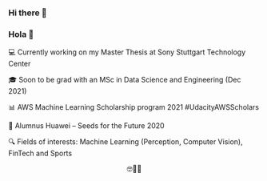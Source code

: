 ### Hi there 👋

<!--
**robertofranceschi/robertofranceschi** is a ✨ _special_ ✨ repository because its `README.md` (this file) appears on your GitHub profile.

Here are some ideas to get you started:

- 🔭 I’m currently working on ...
- 🌱 I’m currently learning ...
- 👯 I’m looking to collaborate on ...
- 🤔 I’m looking for help with ...
- 💬 Ask me about ...
- 📫 How to reach me: ...
- 😄 Pronouns: ...
- ⚡ Fun fact: ...
-->
### Hola 👋


💻 Currently working on my Master Thesis at Sony Stuttgart Technology Center

🎓 Soon to be grad with an MSc in Data Science and Engineering (Dec 2021)

📊 AWS Machine Learning Scholarship program 2021 #UdacityAWSScholars

🌱 Alumnus Huawei – Seeds for the Future 2020

🔍 Fields of interests: Machine Learning (Perception, Computer Vision), FinTech and Sports

<p align="center">🤓👨‍💻</p>
